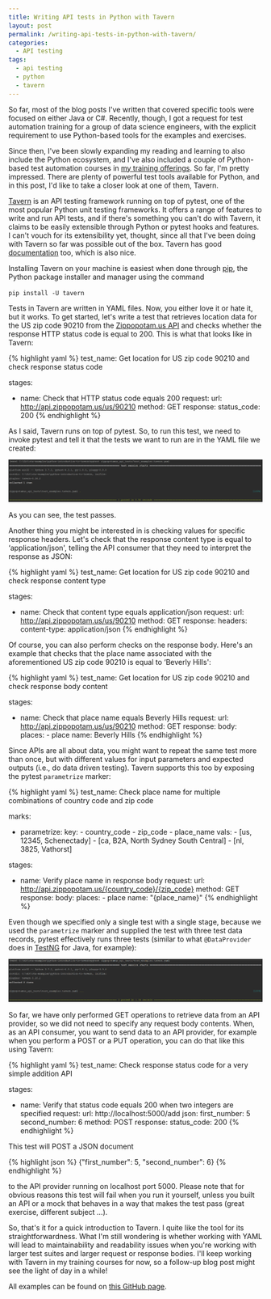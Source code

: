 ```yaml
---
title: Writing API tests in Python with Tavern
layout: post
permalink: /writing-api-tests-in-python-with-tavern/
categories:
  - API testing
tags:
  - api testing
  - python
  - tavern
---
```

So far, most of the blog posts I've written that covered specific tools were focused on either Java or C#. Recently, though, I got a request for test automation training for a group of data science engineers, with the explicit requirement to use Python-based tools for the examples and exercises. 

Since then, I've been slowly expanding my reading and learning to also include the Python ecosystem, and I've also included a couple of Python-based test automation courses in <a href="https://www.ontestautomation.com/training/" target="_blank" rel="noreferrer noopener" aria-label="my training offerings (opens in a new tab)">my training offerings</a>. So far, I'm pretty impressed. There are plenty of powerful test tools available for Python, and in this post, I'd like to take a closer look at one of them, Tavern.

<a rel="noreferrer noopener" aria-label="Tavern (opens in a new tab)" href="https://taverntesting.github.io/" target="_blank">Tavern</a> is an API testing framework running on top of pytest, one of the most popular Python unit testing frameworks. It offers a range of features to write and run API tests, and if there's something you can't do with Tavern, it claims to be easily extensible through Python or pytest hooks and features. I can't vouch for its extensibility yet, thought, since all that I've been doing with Tavern so far was possible out of the box. Tavern has good <a rel="noreferrer noopener" aria-label="documentation (opens in a new tab)" href="https://tavern.readthedocs.io/en/latest/" target="_blank">documentation</a> too, which is also nice. 

Installing Tavern on your machine is easiest when done through <a rel="noreferrer noopener" aria-label="pip (opens in a new tab)" href="https://pypi.org/project/pip/" target="_blank">pip</a>, the Python package installer and manager using the command

`pip install -U tavern`

Tests in Tavern are written in YAML files. Now, you either love it or hate it, but it works. To get started, let's write a test that retrieves location data for the US zip code 90210 from the <a rel="noreferrer noopener" aria-label="Zippopotam.us API (opens in a new tab)" href="http://api.zippopotam.us/" target="_blank">Zippopotam.us API</a> and checks whether the response HTTP status code is equal to 200. This is what that looks like in Tavern:

{% highlight yaml %}
test_name: Get location for US zip code 90210 and check response status code

stages:
  - name: Check that HTTP status code equals 200
    request:
      url: http://api.zippopotam.us/us/90210
      method: GET
    response:
      status_code: 200
{% endhighlight %}

As I said, Tavern runs on top of pytest. So, to run this test, we need to invoke pytest and tell it that the tests we want to run are in the YAML file we created: 

![tavern status code](/images/blog/tavern_test_status_code.png "Output for a Tavern test on a status code")

As you can see, the test passes.

Another thing you might be interested in is checking values for specific response headers. Let's check that the response content type is equal to &#8216;application/json', telling the API consumer that they need to interpret the response as JSON:

{% highlight yaml %}
test_name: Get location for US zip code 90210 and check response content type

stages:
  - name: Check that content type equals application/json
    request:
      url: http://api.zippopotam.us/us/90210
      method: GET
    response:
      headers:
        content-type: application/json
{% endhighlight %}

Of course, you can also perform checks on the response body. Here's an example that checks that the place name associated with the aforementioned US zip code 90210 is equal to &#8216;Beverly Hills':

{% highlight yaml %}
test_name: Get location for US zip code 90210 and check response body content

stages:
  - name: Check that place name equals Beverly Hills
    request:
      url: http://api.zippopotam.us/us/90210
      method: GET
    response:
      body:
        places:
          - place name: Beverly Hills
{% endhighlight %}

Since APIs are all about data, you might want to repeat the same test more than once, but with different values for input parameters and expected outputs (i.e., do data driven testing). Tavern supports this too by exposing the pytest `parametrize` marker:

{% highlight yaml %}
test_name: Check place name for multiple combinations of country code and zip code

marks:
  - parametrize:
      key:
        - country_code
        - zip_code
        - place_name
      vals:
        - [us, 12345, Schenectady]
        - [ca, B2A, North Sydney South Central]
        - [nl, 3825, Vathorst]

stages:
  - name: Verify place name in response body
    request:
      url: http://api.zippopotam.us/{country_code}/{zip_code}
      method: GET
    response:
      body:
        places:
          - place name: "{place_name}"
{% endhighlight %}          

Even though we specified only a single test with a single stage, because we used the `parametrize` marker and supplied the test with three test data records, pytest effectively runs three tests (similar to what `@DataProvider` does in <a rel="noreferrer noopener" aria-label="TestNG (opens in a new tab)" href="https://testng.org/doc/documentation-main.html#parameters-dataproviders" target="_blank">TestNG</a> for Java, for example):

![Tavern data driven test](/images/blog/tavern_test_data_driven.png "Output of a data driven Tavern test") 

So far, we have only performed GET operations to retrieve data from an API provider, so we did not need to specify any request body contents. When, as an API consumer, you want to send data to an API provider, for example when you perform a POST or a PUT operation, you can do that like this using Tavern:

{% highlight yaml %}
test_name: Check response status code for a very simple addition API

stages:
  - name: Verify that status code equals 200 when two integers are specified
    request:
      url: http://localhost:5000/add
      json:
        first_number: 5
        second_number: 6
      method: POST
    response:
      status_code: 200
{% endhighlight %}

This test will POST a JSON document

{% highlight json %}
{"first_number": 5, "second_number": 6}
{% endhighlight %}

to the API provider running on localhost port 5000. Please note that for obvious reasons this test will fail when you run it yourself, unless you built an API or a mock that behaves in a way that makes the test pass (great exercise, different subject …).

So, that's it for a quick introduction to Tavern. I quite like the tool for its straightforwardness. What I'm still wondering is whether working with YAML will lead to maintainability and readability issues when you're working with larger test suites and larger request or response bodies. I'll keep working with Tavern in my training courses for now, so a follow-up blog post might see the light of day in a while!

All examples can be found on <a href="https://github.com/basdijkstra/ota-examples/tree/master/python-introduction-to-tavern" target="_blank" rel="noreferrer noopener" aria-label="this GitHub page (opens in a new tab)">this GitHub page</a>.